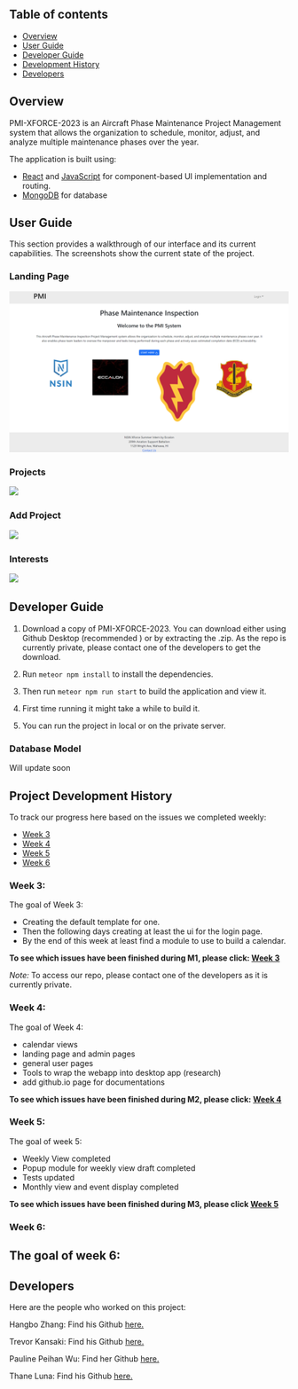 ## Table of contents
* [Overview](#overview)
* [User Guide](#user-guide)
* [Developer Guide](#developer-guide)
* [Development History](#project-development-history)
* [Developers](#developers)

## Overview

PMI-XFORCE-2023 is an Aircraft Phase Maintenance Project Management system that allows the organization to schedule, monitor, adjust, and analyze multiple maintenance phases over the year. 

The application is built using:
- [React](https://react.dev/) and [JavaScript](https://www.javascript.com/) for component-based UI implementation and routing.
- [MongoDB](https://www.mongodb.com/) for database

## User Guide
This section provides a walkthrough of our interface and its current capabilities. The screenshots show the current state of the project. 

### Landing Page
<img src="./images/Landing-page.png">

### Projects

<img src="./images/">

### Add Project

<img src="./images/">

### Interests
<img src="./images/">



## Developer Guide
1. Download a copy of PMI-XFORCE-2023. You can download either using Github Desktop (recommended
) or by extracting the .zip. As the repo is currently private, please contact one of the
 developers to get the download.

2. Run ``meteor npm install`` to install the dependencies.

3. Then run ``meteor npm run start`` to build the application and view it.

4. First time running it might take a while to build it.

5. You can run the project in local or on the private server.

### Database Model
Will update soon

## Project Development History

To track our progress here based on the issues we completed weekly:
- [Week 3](https://github.com/orgs/PMI-XFORCE-2023/projects/10/views/1)
- [Week 4](https://github.com/orgs/PMI-XFORCE-2023/projects/11/views/1)
- [Week 5](https://github.com/orgs/PMI-XFORCE-2023/projects/12/views/1)
- [Week 6](https://github.com/orgs/PMI-XFORCE-2023/projects/13/views/1)


### Week 3: 
The goal of Week 3:
- Creating the default template for one.
- Then the following days creating at least the ui for the login page.
- By the end of this week at least find a module to use to build a calendar.

**To see which issues have been finished during M1, please click: [Week 3](https://github.com/PMI-XFORCE-2023/PMI-XFORCE-2023/issues?q=is%3Aissue+milestone%3A%22Week+3%22+is%3Aclosed)**

_Note:_ To access our repo, please contact one of the developers as it is currently private.

### Week 4: 
The goal of Week 4:
- calendar views
- landing page and admin pages
- general user pages
- Tools to wrap the webapp into desktop app (research)
- add github.io page for documentations

**To see which issues have been finished during M2, please click: [Week 4](https://github.com/orgs/PMI-XFORCE-2023/projects/11/views/1)**

### Week 5:
The goal of week 5:
- Weekly View completed
- Popup module for weekly view draft completed
- Tests updated
- Monthly view and event display completed

**To see which issues have been finished during M3, please click [Week 5](https://github.com/orgs/PMI-XFORCE-2023/projects/13)**

### Week 6:
The goal of week 6:
- 

## Developers
Here are the people who worked on this project:

Hangbo Zhang: Find his Github <a href = "https://github.com/hangbozhang">here.</a> 

Trevor Kansaki: Find his Github <a href = "https://github.com/tkansaki">here.</a> 

Pauline Peihan Wu: Find her Github <a href = "https://github.com/Pauline-Peihan-Wu">here.</a> 

Thane Luna: Find his Github <a href = "https://github.com/Thaneluna">here.</a> 





